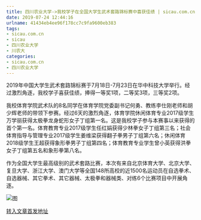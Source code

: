 ```yaml
---
title: 四川农业大学->我校学子在全国大学生武术套路锦标赛中喜获佳绩 | sicau.com.cn
date: 2019-07-24 12:44:16
urlname: 41434eb4ee96f178cc7c9fa9600eb383
tags: 
- sicau.com.cn
- sicau
- 四川农业大学
- 川农大
categories:
- sicau.com.cn
- 四川农业大学
---
```



2019年中国大学生武术套路锦标赛于7月18日-7月23日在华中科技大学举行。经过激烈角逐，我校学子喜获佳绩，捧得一等奖1项，二等奖3项，三等奖2项。

我校体育学院武术队的8名同学在体育学院党委副书记何勇、教练李仕刚老师和胡少辉老师的带领下参赛。经过6天的激烈角逐，体育学院休闲体育专业2017级学生万学丽获得太极拳龙身蛇形女子丁组第一名。这是我校学子参与本赛事以来获得的首个第一名。体育教育专业2017级学生任红娟获得少林拳女子丁组第三名；社会体育指导与管理专业2017级学生姜维梁获得翻子拳男子丁组第六名；休闲体育2018级学生王超获得象形拳男子丁组第四名；体育教育专业学生曾小英获得洪拳女子丁组第五名和象形拳第八名。

作为全国大学生最高级别的武术套路比赛，本次有来自北京体育大学、北京大学、复旦大学、浙江大学、澳门大学等全国148所高校的近1500名运动员在自选拳术、自选器械、其它拳术、其它器械、太极拳和器械类、对练6个比赛项目中开展角逐。



![图](https://news.sicau.edu.cn/__local/E/63/81/B67187AF0ED2C5A5FC0055DD090_86D142D1_19DC9.jpg)

[转入文章首发地址](https://news.sicau.edu.cn/info/1078/52664.htm)